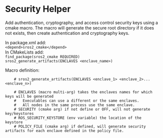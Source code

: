# Security Helper
Add authentication, cryptography, and access control security keys using a cmake macro.
The macro will generate the secure root directory if it does not exists, then create authentication and cryptography keys.

In package.xml add:  
`<depend>sros2_cmake</depend>`  
In CMakeLists add:  
`find_package(sros2_cmake REQUIRED)`  
`sros2_generate_artifacts(ENCLAVES <enclave_name>)`  

Macro definition:  
```
    # sros2_generate_artifacts(ENCLAVES <enclave_1> <enclave_2>...<enclave_n>)

    # ENCLAVES (macro multi-arg) takes the enclaves names for which keys will be generated
    #   Executables can use a different or the same enclaves.
    #   All nodes in the same process use the same enclave.
    # SECURITY (cmake arg) if not define or OFF, will not generate key/keystores
    # ROS_SECURITY_KEYSTORE (env variable) the location of the keystore
    # POLICY_FILE (cmake arg) if defined, will generate security artifacts for each enclave defined in the policy file.
```

